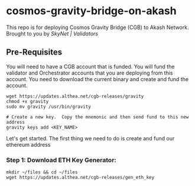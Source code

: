 # cosmos-gravity-bridge-on-akash

This repo is for deploying Cosmos Gravity Bridge (CGB) to Akash Network. Brought to you by _SkyNet | Validators_

## Pre-Requisites

You will need to have a CGB account that is funded.  You will fund the validator and Orchestrator accounts that you are deploying from this account.  You need to download the current binary and create and fund the account.
```
wget https://updates.althea.net/cgb-releases/gravity
chmod +x gravity
sudo mv gravity /usr/bin/gravity

# Create a new key.  Copy the mnemonic and then send fund to this new address
gravity keys add <KEY_NAME>
```

Let's get started.  The first thing we need to do is create and fund our ethereum address

### Step 1: Download ETH Key Generator:
```
mkdir ~/files && cd ~/files
wget https://updates.althea.net/cgb-releases/gen_eth_key
```
